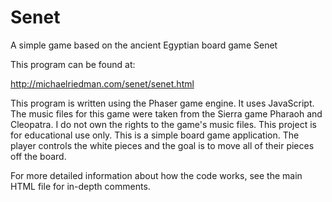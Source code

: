 # Senet
A simple game based on the ancient Egyptian board game Senet

This program can be found at:

http://michaelriedman.com/senet/senet.html

This program is written using the Phaser game engine. It uses JavaScript.
The music files for this game were taken from the Sierra game Pharaoh and Cleopatra.
I do not own the rights to the game's music files. This project is for educational use only. 
This is a simple board game application. The player controls the white pieces and the goal is to move all of their pieces off the board.

For more detailed information about how the code works, see the main HTML file for in-depth comments.
